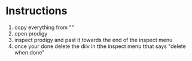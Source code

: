 # Instructions
1) copy everything from ""
2) open prodigy
3) inspect prodigy and past it towards the end of the inspect menu
4) once your done delete  the diiv in tthe inspect menu tthat says "delete when done"
